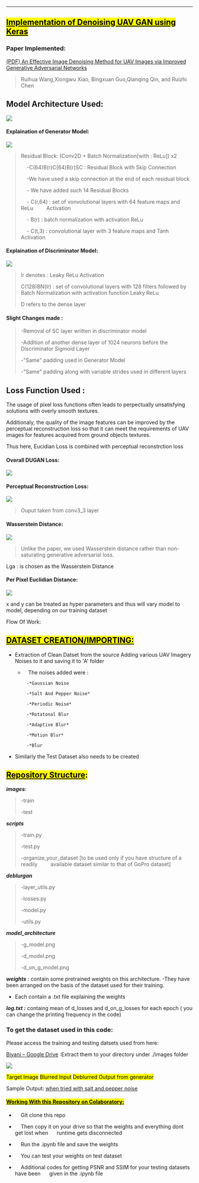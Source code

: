 ---

## <mark>**<u>Implementation of Denoising UAV GAN using Keras</u>**</mark>

### Paper Implemented:



[(PDF) An Effective Image Denoising Method for UAV Images via Improved Generative Adversarial Networks](https://www.researchgate.net/publication/325927524_An_Effective_Image_Denoising_Method_for_UAV_Images_via_Improved_Generative_Adversarial_Networks)

> Ruihua Wang,Xiongwu Xiao, Bingxuan Guo,Qianqing Qin, and Ruizhi Chen



## Model Architecture Used:

**![](https://lh4.googleusercontent.com/qvOizGJWNjBmkinDzuO2BxIVGd8NmnDD3rDczSylJ8uqeQqW7Fi-wYcnvJYLwPdtw4ceEhc6eOE8NEQEYAYEuPFTrLVPUZmoaB1N0hcEqR-dBjk0l8Az7APkFWlOSJ5XV6_zo1yk)**

#### Explaination of Generator Model:



**![](https://lh4.googleusercontent.com/uC4lEgZFqnTz0g9CNe7ibI4Ic14fh5ZoII9kOFawoZt4U6vDNnI_gJ9Z-uROJyITOkXvzZyYyc_WjSTMgl7HTWEGy1MQLu91Y5pijXvgulftWleMb8xgZNy_M9ozqUx7N3emPqgV)**

> Residual Block: (Conv2D + Batch Normalization[with : ReLu]) x2
> 
>     -C(64)B(r)C(64)B(r)SC : Residual Block with Skip Connection
> 
>     -We have used a skip connection at the end of each residual block
> 
>     - We have added such 14 Residual Blocks
> 
>     -  C(r,64) : set of vonvolutional layers with 64 feature maps and ReLu         Activation
> 
>     - B(r) : batch normalization with activation ReLu
> 
>     - C(t,3) : convolutional layer with 3 feature maps and Tanh Activation



#### Explaination of Discriminator Model:

**![](https://lh6.googleusercontent.com/5julg8IfmJj6XLd9JRcsdlOMJ7jlahgNnBkcEBWJCgCd-ItJCD9fts-BCDgg1r3LS0hf_ApRILARFeDsf37uY9W3y8pbwdxjjqVOSGaa0_N2HNDOL8Q0nNemrzpKfuZ5_Nf_rHVD)**

> lr denotes : Leaky ReLu Activation
> 
> C(128)BN(lr) : set of convolutional layers with 128 filters followed by Batch Normalization with activation function Leaky ReLu
> 
> D refers to the dense layer 

#### Slight Changes made :

> -Removal of SC layer written in discriminator model
> 
> -Addition of another dense layer of 1024 neurons before the Discriminator Sigmoid Layer
> 
> -"Same" padding used in Generator Model 
> 
> -"Same" padding along with variable strides used in different layers



## Loss Function Used :

The usage of pixel loss functions often leads to perpectually unsatisfying solutions with overly smooth textures.

Additionaly, the quality of the image features can be improved by the perceptual reconstruction loss so that it can meet the requirements of UAV images for features acquired from ground objects textures.

Thus here, Eucidian Loss is combined with perceptual reconstrction loss

#### Overall DUGAN Loss:



**![](https://lh6.googleusercontent.com/byHPEauHSWG9VwV6cTJOoin9e7AvGUYdEIY9txkHIidpV-OOEAM280fLpbZbbejf3Ck5EW3ukLBHIVyV-z0r8VQS8Zc4H58YDEaF_P-gXmfG7lvTTe5-WxvkVvhvDllFcxcIArOH)**

#### Perceptual Reconstruction Loss:



**![](https://lh5.googleusercontent.com/XkPa3nOTpNwCUNIlHyjJxSs3hevS7g22yB2vOyOsgFO06TaBhj6MemM04TwPLFAyFLiN0k4_Y7Z_jz-Nq1-kKGUXYRgXLhRDYJk8YjGOteuIzZSIZ-FbM-yAjvckr0bN1KiVVKnU)**

> Ouput taken from conv3_3 layer 

#### Wasserstein Distance:

**![](https://lh5.googleusercontent.com/GNz1cp7o7dfvcaxVJRhnoFFx8_jg1EXeZiKLA2ij2LLYBb8ow_xMwk7NDAnIpnhdaXMWdxJ7E8TRdqz1CSqlUqNYd7lPcA2w1gn4UHShcB8VlOUGsMoXqgwbtJ7eAB-FgOZDgt5c)**

> Unlike the paper, we used Wasserstein distance rather than non-saturating generative adversarial loss.

Lga : is chosen as the Wasserstein Distance

#### Per Pixel Euclidian Distance:

**![](https://lh4.googleusercontent.com/ZUGPm3VzIi713cbGaq3jQ3KutttOJ_-hLAB8VDHXtqfGV94pqrb-w222gA3rGAD5G2dY6iXwM3bCXWXcXmJvmRlqSc96ZXzHQ6l0cf0POiVAvS-A7w3RPXr-ILOXI6Q-e8Ve3qgK)**

x and y can be treated as hyper parameters and thus will vary model to model, depending on our training dataset

 Flow Of Work:

## <u><mark>DATASET CREATION/IMPORTING:</mark></u>

- Extraction of Clean Datset from the source Adding various UAV Imagery Noises to it and saving it to 'A' folder 
  
  -    The noises added were :
    
    ```
     -*Gaussian Noise
    
     -*Salt And Pepper Noise*
    
     -*Periodic Noise*
    
     -*Rotatonal Blur
    
     -*Adaptive Blur*
    
     -*Motion Blur*
    
     -*Blur 
    ```

- Similarly the Test Dataset also needs to be created 

## **<mark><u>Repository Structure</u>:</mark>**

***images***: 

> -train 
> 
> -test 

***scripts***

> -train.py 
> 
> -test.py 
> 
> -organize_your_dataset [to be used only if you have structure of a readily         available dataset similar to that of GoPro dataset] 

***deblurgan***

> -layer_utils.py
> 
> -losses.py
> 
> -model.py
> 
> -utils.py

***model_architecture*** 

> -g_model.png 
> 
> -d_model.png 
> 
> -d_on_g_model.png 

***weights*** : contain some pretrained weights on this architecture. -They have been arranged on the basis of the dataset used for their training.

- Each contain a .txt file explaining the weights

***log.txt :*** containg mean of d_losses and d_on_g_losses for each epoch ( you can change the printing frequency in the code)

### To get the dataset used in this code:

Please access the training and testing datsets used from here:

[Biyani – Google Drive](https://drive.google.com/drive/folders/1R0-X3xl6S7HzZ3IIRJa1J6VVUT6QuPbq?usp=sharing) :Extract them to your directory under ./images folder

**![](https://lh3.googleusercontent.com/-epsOEpVqEUgkUiw29JLzlWjA95NFbljtvzqZxoN-mnZKsK8aZwMZVLgiaXVVWHkDAfi921p7-f56lv2PpyP_KGk_IxpeK48eEKGbz7d_GPKG5_RsMzU1i_SWP7EO_-DeAPuSozk)** 

<mark>Target Image</mark>                             <mark>Blurred Input</mark>                   <mark>Deblurred Output from generator</mark>

Sample Output: <u>when tried with salt and pepper noise</u>

#### **<mark><u>Working With this Repository on Colaboratory:</u></mark>**

-     Git clone this repo 

-     Then copy it on your drive so that the weights and everything dont get lost when      runtime gets disconnected 

-     Run the .ipynb file and save the weights 

-     You can test your weights on test dataset 

-     Additional codes for getting PSNR and SSIM for your testing datasets have been           given in the .ipynb file
